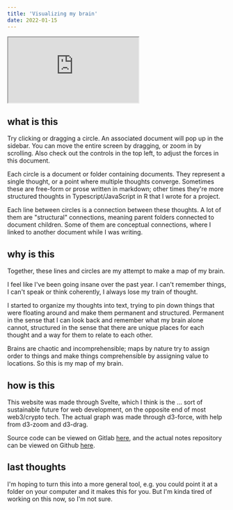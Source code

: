 ```yaml
---
title: 'Visualizing my brain'
date: 2022-01-15
---
```


<iframe title="a network visualization of my brain" src="https://reverent-noether-16414c.netlify.app"></iframe>

## what is this

Try clicking or dragging a circle. An associated document will pop up
in the sidebar. You can move the entire screen by dragging, or zoom in
by scrolling. Also check out the controls in the top left, to adjust
the forces in this document.

Each circle is a document or folder containing documents. They
represent a single thought, or a point where multiple thoughts
converge. Sometimes these are free-form or prose written in markdown;
other times they're more structured thoughts in Typescript/JavaScript
in R that I wrote for a project.

Each line between circles is a connection between these thoughts. A
lot of them are "structural" connections, meaning parent folders
connected to document children. Some of them are conceptual
connections, where I linked to another document while I was writing.

## why is this

Together, these lines and circles are my attempt to make a map of my
brain.

I feel like I've been going insane over the past year. I can't
remember things, I can't speak or think coherently, I always lose my
train of thought.

I started to organize my thoughts into text, trying to pin down things
that were floating around and make them permanent and structured.
Permanent in the sense that I can look back and remember what my brain
alone cannot, structured in the sense that there are unique places for
each thought and a way for them to relate to each other.

Brains are chaotic and incomprehensible; maps by nature try to assign
order to things and make things comprehensible by assigning value to
locations. So this is my map of my brain.

## how is this

This website was made through Svelte, which I think is the ... sort of
sustainable future for web development, on the opposite end of most
web3/crypto tech. The actual graph was made through d3-force, with
help from d3-zoom and d3-drag.

Source code can be viewed on Gitlab
[here](https://gitlab.com/18kimn-personal/notes), and the actual notes
repository can be viewed on Github
[here](https://github.com/18kimn/vault).

## last thoughts

I'm hoping to turn this into a more general tool, e.g. you could point
it at a folder on your computer and it makes this for you. But I'm
kinda tired of working on this now, so I'm not sure.

